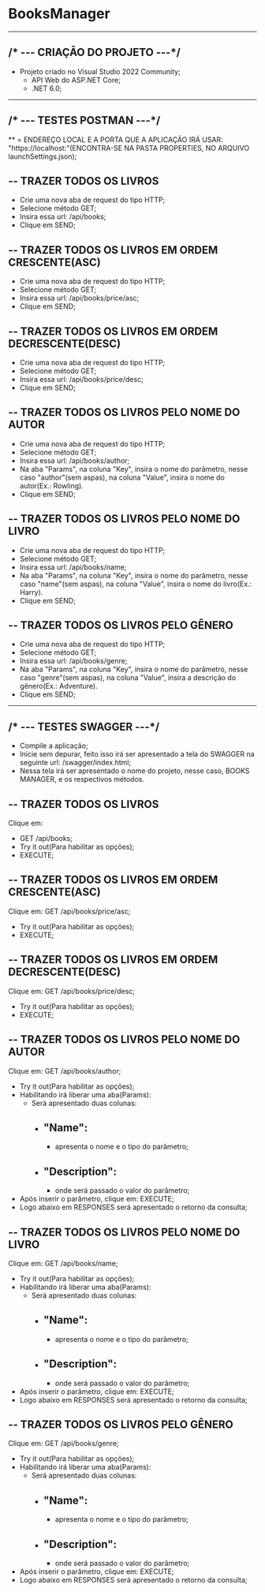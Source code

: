 # BooksManager
-------------------------------------------------------------------------------------------------------------------------------------------------------------------
/* --- CRIAÇÃO DO PROJETO ---*/
-------------------------------------------------------------------------------------------------------------------------------------------------------------------
- Projeto criado no Visual Studio 2022 Community;
  - API Web do ASP.NET Core;
  - .NET 6.0;

-------------------------------------------------------------------------------------------------------------------------------------------------------------------
/* --- TESTES POSTMAN ---*/
-------------------------------------------------------------------------------------------------------------------------------------------------------------------

** <applicationUrl> = ENDEREÇO LOCAL E A PORTA QUE A APLICAÇÃO IRÁ USAR: "https://localhost:<PORTA>"(ENCONTRA-SE NA PASTA PROPERTIES, NO ARQUIVO launchSettings.json);

-- TRAZER TODOS OS LIVROS
-------------------------
- Crie uma nova aba de request do tipo HTTP;
- Selecione método GET;
- Insira essa url: <applicationUrl>/api/books;
- Clique em SEND;

-- TRAZER TODOS OS LIVROS EM ORDEM CRESCENTE(ASC)
-------------------------------------------------
- Crie uma nova aba de request do tipo HTTP;
- Selecione método GET;
- Insira essa url: <applicationUrl>/api/books/price/asc;
- Clique em SEND;

-- TRAZER TODOS OS LIVROS EM ORDEM DECRESCENTE(DESC)
----------------------------------------------------
- Crie uma nova aba de request do tipo HTTP;
- Selecione método GET;
- Insira essa url: <applicationUrl>/api/books/price/desc;
- Clique em SEND;

-- TRAZER TODOS OS LIVROS PELO NOME DO AUTOR
--------------------------------------------
- Crie uma nova aba de request do tipo HTTP;
- Selecione método GET;
- Insira essa url: <applicationUrl>/api/books/author;
- Na aba "Params", na coluna "Key", insira o nome do parâmetro, nesse caso "author"(sem aspas), na coluna "Value", insira o nome do autor(Ex.: Rowling).
- Clique em SEND;

-- TRAZER TODOS OS LIVROS PELO NOME DO LIVRO
--------------------------------------------
- Crie uma nova aba de request do tipo HTTP;
- Selecione método GET;
- Insira essa url: <applicationUrl>/api/books/name;
- Na aba "Params", na coluna "Key", insira o nome do parâmetro, nesse caso "name"(sem aspas), na coluna "Value", insira o nome do livro(Ex.: Harry).
- Clique em SEND;

-- TRAZER TODOS OS LIVROS PELO GÊNERO
-------------------------------------
- Crie uma nova aba de request do tipo HTTP;
- Selecione método GET;
- Insira essa url: <applicationUrl>/api/books/genre;
- Na aba "Params", na coluna "Key", insira o nome do parâmetro, nesse caso "genre"(sem aspas), na coluna "Value", insira a descrição do gênero(Ex.: Adventure).
- Clique em SEND;

-------------------------------------------------------------------------------------------------------------------------------------------------------------------
/* --- TESTES SWAGGER ---*/
-------------------------------------------------------------------------------------------------------------------------------------------------------------------
- Compile a aplicação;
- Inicie sem depurar, feito isso irá ser apresentado a tela do SWAGGER na seguinte url: <applicationUrl>/swagger/index.html;
- Nessa tela irá ser apresentado o nome do projeto, nesse caso, BOOKS MANAGER, e os respectivos métodos.

-- TRAZER TODOS OS LIVROS
-------------------------
Clique em: 
- GET ​/api/books;
- Try it out(Para habilitar as opções);
- EXECUTE;

-- TRAZER TODOS OS LIVROS EM ORDEM CRESCENTE(ASC)
-------------------------------------------------
Clique em: 
GET /api/books/price/asc;
- Try it out(Para habilitar as opções);
- EXECUTE;

-- TRAZER TODOS OS LIVROS EM ORDEM DECRESCENTE(DESC)
----------------------------------------------------
Clique em: 
GET /api/books/price/desc;
- Try it out(Para habilitar as opções);
- EXECUTE;

-- TRAZER TODOS OS LIVROS PELO NOME DO AUTOR
--------------------------------------------
Clique em: 
GET ​/api/books/author;
- Try it out(Para habilitar as opções);
- Habilitando irá liberar uma aba(Params):
  - Será apresentado duas colunas:
    - "Name":
      -------
       - apresenta o nome e o tipo do parâmetro;
    - "Description":
      --------------
       - onde será passado o valor do parâmetro;          
- Após inserir o parâmetro, clique em: EXECUTE;
- Logo abaixo em RESPONSES será apresentado o retorno da consulta;

-- TRAZER TODOS OS LIVROS PELO NOME DO LIVRO
--------------------------------------------
Clique em: 
GET ​/api/books/name;
- Try it out(Para habilitar as opções);
- Habilitando irá liberar uma aba(Params):
  - Será apresentado duas colunas:
    - "Name":
      -------
       - apresenta o nome e o tipo do parâmetro;
    - "Description":
      --------------
       - onde será passado o valor do parâmetro;          
- Após inserir o parâmetro, clique em: EXECUTE;
- Logo abaixo em RESPONSES será apresentado o retorno da consulta;

-- TRAZER TODOS OS LIVROS PELO GÊNERO
-------------------------------------
Clique em: 
GET /api/books/genre;
- Try it out(Para habilitar as opções);
- Habilitando irá liberar uma aba(Params):
  - Será apresentado duas colunas:
    - "Name":
      -------
       - apresenta o nome e o tipo do parâmetro;
    - "Description":
      --------------
       - onde será passado o valor do parâmetro;          
- Após inserir o parâmetro, clique em: EXECUTE;
- Logo abaixo em RESPONSES será apresentado o retorno da consulta;








